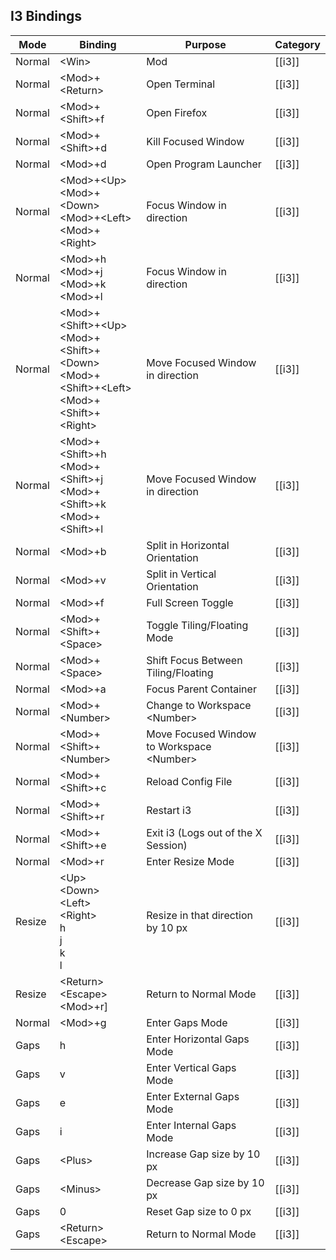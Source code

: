 ## I3 Bindings
|Mode|Binding|Purpose|Category|
|----|-------|-------|--------|
|Normal|\<Win\>|Mod|[[i3]]|
|Normal|\<Mod\>+\<Return\>|Open Terminal|[[i3]]|
|Normal|\<Mod\>+\<Shift\>+f|Open Firefox|[[i3]]|
|Normal|\<Mod\>+\<Shift\>+d|Kill Focused Window|[[i3]]|
|Normal|\<Mod\>+d|Open Program Launcher|[[i3]]|
|Normal|\<Mod\>+\<Up\><br/>\<Mod\>+\<Down\><br/>\<Mod\>+\<Left\><br/>\<Mod\>+\<Right\>|Focus Window in direction|[[i3]]|
|Normal|\<Mod\>+h<br/>\<Mod\>+j<br/>\<Mod\>+k<br/>\<Mod\>+l|Focus Window in direction|[[i3]]|
|Normal|\<Mod\>+\<Shift\>+\<Up\><br/>\<Mod\>+\<Shift\>+\<Down\><br/>\<Mod\>+\<Shift\>+\<Left\><br/>\<Mod\>+\<Shift\>+\<Right\>|Move Focused Window in direction|[[i3]]|
|Normal|\<Mod\>+\<Shift\>+h<br/>\<Mod\>+\<Shift\>+j<br/>\<Mod\>+\<Shift\>+k<br/>\<Mod\>+\<Shift\>+l|Move Focused Window in direction|[[i3]]|
|Normal|\<Mod\>+b|Split in Horizontal Orientation|[[i3]]|
|Normal|\<Mod\>+v|Split in Vertical Orientation|[[i3]]|
|Normal|\<Mod\>+f|Full Screen Toggle|[[i3]]|
|Normal|\<Mod\>+\<Shift\>+\<Space\>|Toggle Tiling/Floating Mode|[[i3]]|
|Normal|\<Mod\>+\<Space\>|Shift Focus Between Tiling/Floating|[[i3]]|
|Normal|\<Mod\>+a|Focus Parent Container|[[i3]]|
|Normal|\<Mod\>+\<Number\>|Change to Workspace \<Number\>|[[i3]]|
|Normal|\<Mod\>+\<Shift\>+\<Number\>|Move Focused Window to Workspace \<Number\>|[[i3]]|
|Normal|\<Mod\>+\<Shift\>+c|Reload Config File|[[i3]]|
|Normal|\<Mod\>+\<Shift\>+r|Restart i3|[[i3]]|
|Normal|\<Mod\>+\<Shift\>+e|Exit i3 (Logs out of the X Session)|[[i3]]|
|Normal|\<Mod\>+r|Enter Resize Mode|[[i3]]|
|Resize|\<Up\><br/>\<Down\><br/>\<Left\><br/>\<Right\><br/>h<br/>j<br/>k<br/>l|Resize in that direction by 10 px|[[i3]]|
|Resize|\<Return\><br/>\<Escape\><br/>\<Mod\>+r]|Return to Normal Mode|[[i3]]|
|Normal|\<Mod\>+g|Enter Gaps Mode|[[i3]]|
|Gaps|h|Enter Horizontal Gaps Mode|[[i3]]|
|Gaps|v|Enter Vertical Gaps Mode|[[i3]]|
|Gaps|e|Enter External Gaps Mode|[[i3]]|
|Gaps|i|Enter Internal Gaps Mode|[[i3]]|
|Gaps|\<Plus\>|Increase Gap size by 10 px|[[i3]]|
|Gaps|\<Minus\>|Decrease Gap size by 10 px|[[i3]]|
|Gaps|0|Reset Gap size to 0 px|[[i3]]|
|Gaps|\<Return\><br/>\<Escape\>|Return to Normal Mode|[[i3]]|